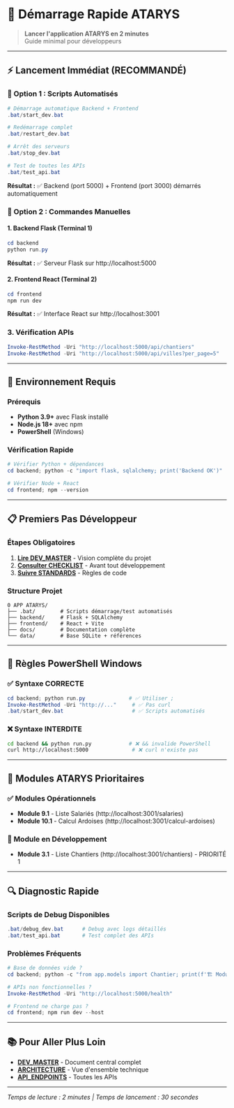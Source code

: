 # 🚀 Démarrage Rapide ATARYS

> **Lancer l'application ATARYS en 2 minutes**  
> Guide minimal pour développeurs

---

## ⚡ **Lancement Immédiat (RECOMMANDÉ)**

### **🎯 Option 1 : Scripts Automatisés** 
```powershell
# Démarrage automatique Backend + Frontend
.bat/start_dev.bat

# Redémarrage complet
.bat/restart_dev.bat

# Arrêt des serveurs
.bat/stop_dev.bat

# Test de toutes les APIs
.bat/test_api.bat
```
**Résultat :** ✅ Backend (port 5000) + Frontend (port 3000) démarrés automatiquement

### **🔧 Option 2 : Commandes Manuelles**

#### **1. Backend Flask** (Terminal 1)
```powershell
cd backend
python run.py
```
**Résultat :** ✅ Serveur Flask sur http://localhost:5000

#### **2. Frontend React** (Terminal 2)  
```powershell
cd frontend
npm run dev
```
**Résultat :** ✅ Interface React sur http://localhost:3001

### **3. Vérification APIs**
```powershell
Invoke-RestMethod -Uri "http://localhost:5000/api/chantiers"
Invoke-RestMethod -Uri "http://localhost:5000/api/villes?per_page=5"  
```

---

## 🔧 **Environnement Requis**

### **Prérequis**
- **Python 3.9+** avec Flask installé
- **Node.js 18+** avec npm
- **PowerShell** (Windows)

### **Vérification Rapide**
```powershell
# Vérifier Python + dépendances
cd backend; python -c "import flask, sqlalchemy; print('Backend OK')"

# Vérifier Node + React
cd frontend; npm --version
```

---

## 📋 **Premiers Pas Développeur**

### **Étapes Obligatoires**
1. **[Lire DEV_MASTER](DEV_MASTER.md)** - Vision complète du projet
2. **[Consulter CHECKLIST](../04-outils-templates/CHECKLIST_DEVELOPPEMENT.md)** - Avant tout développement
3. **[Suivre STANDARDS](../03-regles-standards/STANDARDS_DEV.md)** - Règles de code

### **Structure Projet**
```
0 APP ATARYS/
├── .bat/        # Scripts démarrage/test automatisés
├── backend/     # Flask + SQLAlchemy
├── frontend/    # React + Vite  
├── docs/        # Documentation complète
└── data/        # Base SQLite + références
```

---

## 🚨 **Règles PowerShell Windows**

### **✅ Syntaxe CORRECTE**
```powershell
cd backend; python run.py              # ✅ Utiliser ;
Invoke-RestMethod -Uri "http://..."     # ✅ Pas curl
.bat/start_dev.bat                      # ✅ Scripts automatisés
```

### **❌ Syntaxe INTERDITE**  
```bash
cd backend && python run.py            # ❌ && invalide PowerShell
curl http://localhost:5000              # ❌ curl n'existe pas
```

---

## 🎯 **Modules ATARYS Prioritaires**

### **✅ Modules Opérationnels**
- **Module 9.1** - Liste Salariés (http://localhost:3001/salaries)
- **Module 10.1** - Calcul Ardoises (http://localhost:3001/calcul-ardoises)

### **🔄 Module en Développement**  
- **Module 3.1** - Liste Chantiers (http://localhost:3001/chantiers) - PRIORITÉ 1

---

## 🔍 **Diagnostic Rapide**

### **Scripts de Debug Disponibles**
```powershell
.bat/debug_dev.bat      # Debug avec logs détaillés
.bat/test_api.bat       # Test complet des APIs
```

### **Problèmes Fréquents**
```powershell
# Base de données vide ?
cd backend; python -c "from app.models import Chantier; print(f'🏗️ Module 3: Chantiers & Devis: {len(list(Chantier.query.all()))}')"

# APIs non fonctionnelles ?
Invoke-RestMethod -Uri "http://localhost:5000/health"

# Frontend ne charge pas ?
cd frontend; npm run dev --host
```

---

## 📚 **Pour Aller Plus Loin**

- **[DEV_MASTER](DEV_MASTER.md)** - Document central complet
- **[ARCHITECTURE](../02-architecture/ARCHITECTURE.md)** - Vue d'ensemble technique  
- **[API_ENDPOINTS](../02-architecture/API_ENDPOINTS.md)** - Toutes les APIs

---

*Temps de lecture : 2 minutes | Temps de lancement : 30 secondes* 
